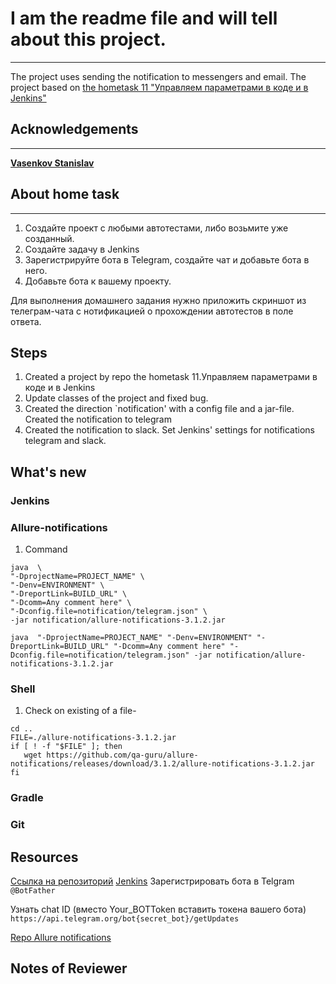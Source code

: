 # I am the readme file and will tell about this project.
___
The project uses sending the notification to messengers and email.
The project based on [the hometask 11 "Управляем параметрами в коде и в Jenkins"](https://github.com/zenicko/tests-jenkins-params-9-11.git)

## Acknowledgements
___
[**Vasenkov Stanislav**](https://github.com/svasenkov)

## About home task
___
1. Создайте проект с любыми автотестами, либо возьмите уже созданный.
2. Создайте задачу в Jenkins
3. Зарегистрируйте бота в Telegram, создайте чат и добавьте бота в него.
4. Добавьте бота к вашему проекту.

Для выполнения домашнего задания нужно приложить скриншот из телеграм-чата 
с нотификацией о прохождении автотестов в поле ответа.

## Steps
1. Created a project by repo the hometask 11.Управляем параметрами в коде и в Jenkins
2. Update classes of the project and fixed bug.
3. Created the direction `notification' with a config file and a jar-file. 
Created the notification to telegram
4. Created the notification to slack. Set Jenkins' settings for notifications telegram and slack.

## What's new
### Jenkins
### Allure-notifications
1. Command 
```
java  \
"-DprojectName=PROJECT_NAME" \
"-Denv=ENVIRONMENT" \
"-DreportLink=BUILD_URL" \
"-Dcomm=Any comment here" \
"-Dconfig.file=notification/telegram.json" \
-jar notification/allure-notifications-3.1.2.jar
```
`java  "-DprojectName=PROJECT_NAME" "-Denv=ENVIRONMENT" "-DreportLink=BUILD_URL" "-Dcomm=Any comment here" "-Dconfig.file=notification/telegram.json" -jar notification/allure-notifications-3.1.2.jar`
### Shell
1. Check on existing of a file- 
```
cd ..
FILE=./allure-notifications-3.1.2.jar
if [ ! -f "$FILE" ]; then
   wget https://github.com/qa-guru/allure-notifications/releases/download/3.1.2/allure-notifications-3.1.2.jar
fi

```



### Gradle
### Git
## Resources
[Ссылка на репозиторий](https://github.com/qa-guru/qa_guru_9_10_jenkins/tree/notifications)
[Jenkins](https://jenkins.autotests.cloud/job/teacher-iTerkin-qa_guru_9_12_jenkins_telegram/)
Зарегистрировать бота в Telgram `@BotFather`

Узнать chat ID (вместо Your_BOTToken вставить токена вашего бота) `https://api.telegram.org/bot{secret_bot}/getUpdates`

[Repo Allure notifications](https://github.com/qa-guru/allure-notifications)
## Notes of Reviewer




